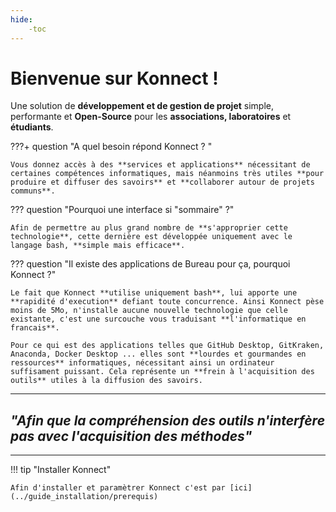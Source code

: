 ```yaml
---
hide:
    -toc
---
```


# **Bienvenue sur Konnect !** 

Une solution de **développement et de gestion de projet** simple, performante et **Open-Source** pour les **associations, laboratoires** et **étudiants**.


???+ question "A quel besoin répond Konnect ? "

    Vous donnez accès à des **services et applications** nécessitant de certaines compétences informatiques, mais néanmoins très utiles **pour produire et diffuser des savoirs** et **collaborer autour de projets communs**.



??? question "Pourquoi une interface si "sommaire" ?"

    Afin de permettre au plus grand nombre de **s'approprier cette technologie**, cette dernière est développée uniquement avec le langage bash, **simple mais efficace**.


??? question "Il existe des applications de Bureau pour ça, pourquoi Konnect ?"

    Le fait que Konnect **utilise uniquement bash**, lui apporte une **rapidité d'execution** defiant toute concurrence. Ainsi Konnect pèse moins de 5Mo, n'installe aucune nouvelle technologie que celle existante, c'est une surcouche vous traduisant **l'informatique en francais**.

    Pour ce qui est des applications telles que GitHub Desktop, GitKraken, Anaconda, Docker Desktop ... elles sont **lourdes et gourmandes en ressources** informatiques, nécessitant ainsi un ordinateur suffisament puissant. Cela représente un **frein à l'acquisition des outils** utiles à la diffusion des savoirs.


---

## *"Afin que la compréhension des outils n'interfère pas avec l'acquisition des méthodes"*

---


!!! tip "Installer Konnect"

    Afin d'installer et paramètrer Konnect c'est par [ici](../guide_installation/prerequis)


<style>
  .md-content__button {
    display: none;
  }
</style>